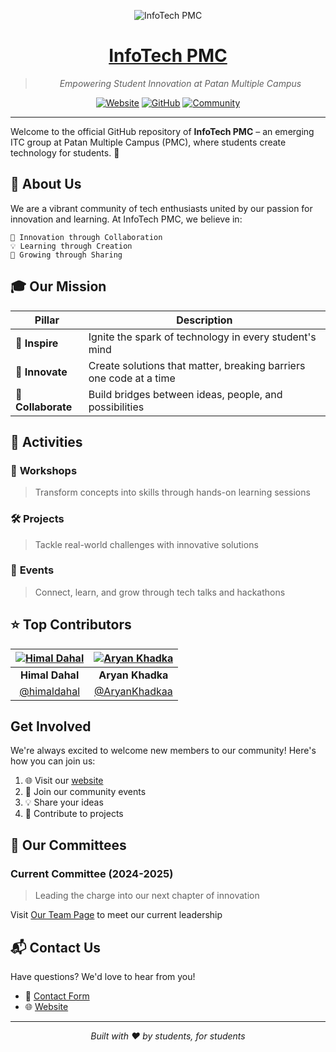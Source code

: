 <div align="center">

![InfoTech PMC](https://infotechpmc.com/favicon.png)

# [InfoTech PMC](https://infotechpmc.com)

> *Empowering Student Innovation at Patan Multiple Campus*

[![Website](https://img.shields.io/badge/Website-infotechpmc.com-blue)](https://infotechpmc.com)
[![GitHub](https://img.shields.io/badge/GitHub-Follow-success)](https://github.com/InfoTechPMC)
[![Community](https://img.shields.io/badge/Community-Join_Us-orange)](https://infotechpmc.com/contact)

</div>

---

Welcome to the official GitHub repository of **InfoTech PMC** – an emerging ITC group at Patan Multiple Campus (PMC), where students create technology for students. 🚀

## 🎯 About Us

We are a vibrant community of tech enthusiasts united by our passion for innovation and learning. At InfoTech PMC, we believe in:

```
🌟 Innovation through Collaboration
💡 Learning through Creation
🤝 Growing through Sharing
```

## 🎓 Our Mission

| Pillar | Description |
|--------|-------------|
| 🌱 **Inspire** | Ignite the spark of technology in every student's mind |
| 🚀 **Innovate** | Create solutions that matter, breaking barriers one code at a time |
| 🤝 **Collaborate** | Build bridges between ideas, people, and possibilities |

## 💫 Activities

### 🎨 **Workshops**
> Transform concepts into skills through hands-on learning sessions

### 🛠️ **Projects**
> Tackle real-world challenges with innovative solutions

### 🎪 **Events**
> Connect, learn, and grow through tech talks and hackathons

## ⭐ Top Contributors

<div align="center">

[![Himal Dahal](https://avatars.githubusercontent.com/himaldahal?v=4&s=100)](https://github.com/himaldahal) | [![Aryan Khadka](https://avatars.githubusercontent.com/AryanKhadkaa?v=4&s=100)](https://github.com/AryanKhadkaa)
:---: | :---:
**Himal Dahal** | **Aryan Khadka**
[@himaldahal](https://github.com/himaldahal) | [@AryanKhadkaa](https://github.com/AryanKhadkaa)

</div>

## Get Involved

We're always excited to welcome new members to our community! Here's how you can join us:

1. 🌐 Visit our [website](https://infotechpmc.com)
2. 🤝 Join our community events
3. 💡 Share your ideas
4. 🚀 Contribute to projects

## 👥 Our Committees

### Current Committee (2024-2025)
> Leading the charge into our next chapter of innovation

Visit [Our Team Page](https://infotechpmc.com/members) to meet our current leadership

## 📬 Contact Us

Have questions? We'd love to hear from you!

- 📧 [Contact Form](https://infotechpmc.com/contact)
- 🌐 [Website](https://infotechpmc.com)
---

<div align="center">

  *Built with ❤️ by students, for students*

</div>
